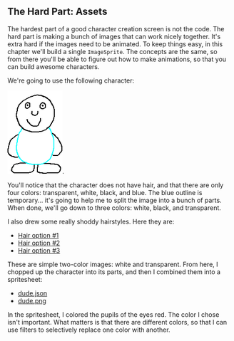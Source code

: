 ## The Hard Part: Assets

The hardest part of a good character creation screen is not the code.  The hard
part is making a bunch of images that can work nicely together.  It's extra hard
if the images need to be animated.  To keep things easy, in this chapter we'll
build a single `ImageSprite`.  The concepts are the same, so from there you'll
be able to figure out how to make animations, so that you can build awesome
characters.

We're going to use the following character:

![A simple character](../assets/dude_all.png).  

You'll notice that the character does not have hair, and that there are only
four colors: transparent, white, black, and blue.  The blue outline is
temporary... it's going to help me to split the image into a bunch of parts.
When done, we'll go down to three colors: white, black, and transparent.

I also drew some really shoddy hairstyles.  Here they are:

- [Hair option #1](../assets/hair_01.png)
- [Hair option #2](../assets/hair_02.png)
- [Hair option #3](../assets/hair_03.png)

These are simple two-color images: white and transparent.  From here, I chopped
up the character into its parts, and then I combined them into a spritesheet:

- [dude.json](../assets/dude.json)
- [dude.png](../assets/png.json)

In the spritesheet, I colored the pupils of the eyes red.  The color I chose
isn't important.  What matters is that there are different colors, so that I can
use filters to selectively replace one color with another.

